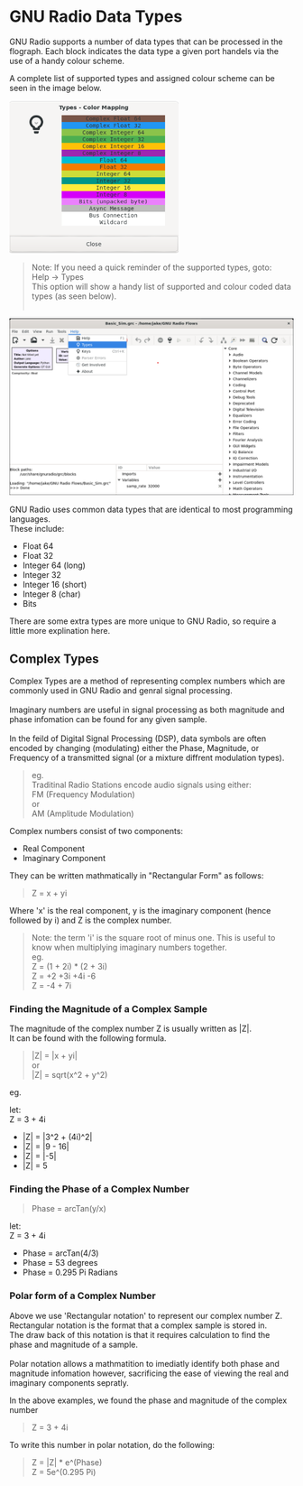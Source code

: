 # GNU Radio Data Types
GNU Radio supports a number of data types that can be processed in the flograph. Each block indicates the data type a given port handels via the use of a handy colour scheme.<br>

A complete list of supported types and assigned colour scheme can be seen in the image below.
<br>

<img src="../img/GUI-Tips/DataType_List.png" width="300px">

<br>

> Note: If you need a quick reminder of the supported types, goto:<br>
Help -> Types<br>
This option will show a handy list of supported and colour coded data types (as seen below).<br><br>
<img src="../img/GUI-Tips/DataType_help_dropdown.png">

GNU Radio uses common data types that are identical to most programming languages.<br> 
These include:
* Float 64
* Float 32
* Integer 64 (long)
* Integer 32
* Integer 16 (short)
* Integer 8 (char)
* Bits

There are some extra types are more unique to GNU Radio, so require a little more explination here.

## Complex Types
Complex Types are a method of representing complex numbers which are commonly used in GNU Radio and genral signal processing.
<br><br>
Imaginary numbers are useful in signal processing as both magnitude and phase infomation can be found for any given sample.<br>
<br>
In the feild of Digital Signal Processing (DSP), data symbols are often encoded by changing (modulating) either the Phase, Magnitude, or Frequency of a transmitted signal (or a mixture diffrent modulation types).
>eg.<br> 
>Traditinal Radio Stations encode audio signals using either:<br>
>FM (Frequency Modulation) <br>or<br>
>AM (Amplitude Modulation)

Complex numbers consist of two components:
* Real Component
* Imaginary Component

They can be written mathmatically in "Rectangular Form" as follows:<br>
> Z = x + yi<br>

Where 'x' is the real component, y is the imaginary component (hence followed by i) and Z is the complex number.

> Note: the term 'i' is the square root of minus one. This is useful to know when multiplying imaginary numbers together.<br>
eg. <br>
Z = (1 + 2i) * (2 + 3i) <br>
Z = +2 +3i +4i -6 <br>
Z = -4 + 7i

### Finding the Magnitude of a Complex Sample

The magnitude of the complex number Z is usually written as |Z|.<br>
It can be found with the following formula.

>|Z| = |x + yi| <br>
>or<br> 
>|Z| = sqrt(x^2 + y^2)

eg. <br>

let: <br>
Z = 3 + 4i<br>
* |Z| = |3^2 + (4i)^2|<br>
* |Z| = |9 - 16|<br>
* |Z| = |-5|
* |Z| = 5

### Finding the Phase of a Complex Number
>Phase = arcTan(y/x)

let:<br>
Z = 3 + 4i

* Phase = arcTan(4/3)
* Phase = 53 degrees
* Phase = 0.295 Pi Radians

### Polar form of a Complex Number
Above we use 'Rectangular notation' to represent our complex number Z.<br>
Rectangular notation is the format that a complex sample is stored in.<br>
The draw back of this notation is that it requires calculation to find the phase and magnitude of a sample.<br>
<br>
Polar notation allows a mathmatition to imediatly identify both phase and magnitude infomation however, sacrificing the ease of viewing the real and imaginary components sepratly.<br>

In the above examples, we found the phase and magnitude of the complex number<br>
> Z = 3 + 4i<br>

To write this number in polar notation, do the following:
> Z = |Z| * e^(Phase)<br>
> Z = 5e^(0.295 Pi)

